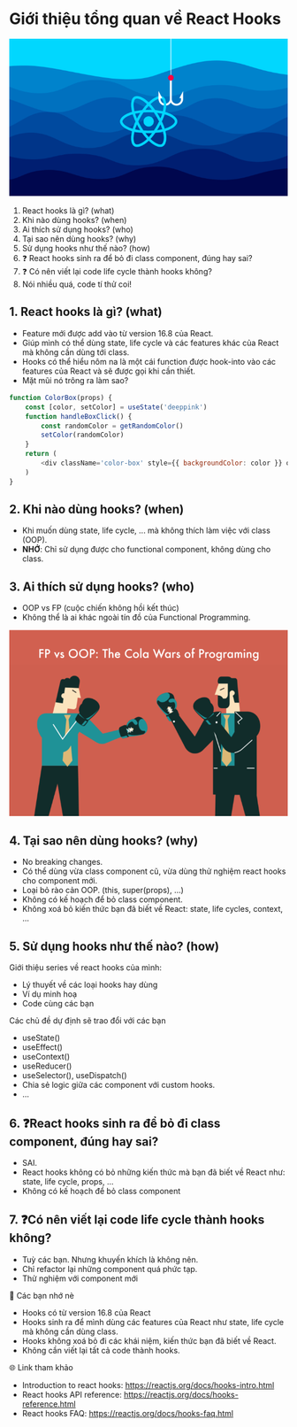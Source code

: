 # Giới thiệu tổng quan về React Hooks

![hook](./hook.png)

1. React hooks là gì? (what)
2. Khi nào dùng hooks? (when)
3. Ai thích sử dụng hooks? (who)
4. Tại sao nên dùng hooks? (why)
5. Sử dụng hooks như thế nào? (how)
6. ❓ React hooks sinh ra để bỏ đi class component, đúng hay sai?
7. ❓ Có nên viết lại code life cycle thành hooks không?
8. Nói nhiều quá, code tí thử coi!

## 1. React hooks là gì? (what)

- Feature mới được add vào từ version 16.8 của React.
- Giúp mình có thể dùng state, life cycle và các features khác của React mà không cần dùng tới class.
- Hooks có thể hiểu nôm na là một cái function được hook-into vào các features của React và sẽ được
  gọi khi cần thiết.
- Mặt mũi nó trông ra làm sao?

```js
function ColorBox(props) {
	const [color, setColor] = useState('deeppink')
	function handleBoxClick() {
		const randomColor = getRandomColor()
		setColor(randomColor)
	}
	return (
		<div className='color-box' style={{ backgroundColor: color }} onClick={handleBoxClick}></div>
	)
}
```

## 2. Khi nào dùng hooks? (when)

- Khi muốn dùng state, life cycle, ... mà không thích làm việc với class (OOP).
- **NHỚ**: Chỉ sử dụng được cho functional component, không dùng cho class.

## 3. Ai thích sử dụng hooks? (who)

- OOP vs FP (cuộc chiến không hồi kết thúc)
- Không thể là ai khác ngoài tín đồ của Functional Programming.

![fpvsoop](./fpvsoop.png)

## 4. Tại sao nên dùng hooks? (why)

- No breaking changes.
- Có thể dùng vừa class component cũ, vừa dùng thử nghiệm react hooks cho component mới.
- Loại bỏ rào cản OOP. (this, super(props), ...)
- Không có kế hoạch để bỏ class component.
- Không xoá bỏ kiến thức bạn đã biết về React: state, life cycles, context, ...

## 5. Sử dụng hooks như thế nào? (how)

Giới thiệu series về react hooks của mình:

- Lý thuyết về các loại hooks hay dùng
- Ví dụ minh hoạ
- Code cùng các bạn

Các chủ đề dự định sẽ trao đổi với các bạn

- useState()
- useEffect()
- useContext()
- useReducer()
- useSelector(), useDispatch()
- Chia sẻ logic giữa các component với custom hooks.
- ...

## 6. ❓React hooks sinh ra để bỏ đi class component, đúng hay sai?

- SAI.
- React hooks không có bỏ những kiến thức mà bạn đã biết về React như: state, life cycle, props, ...
- Không có kế hoạch để bỏ class component

## 7. ❓Có nên viết lại code life cycle thành hooks không?

- Tuỳ các bạn. Nhưng khuyến khích là không nên.
- Chỉ refactor lại những component quá phức tạp.
- Thử nghiệm với component mới

📝 Các bạn nhớ nè

- Hooks có từ version 16.8 của React
- Hooks sinh ra để mình dùng các features của React như state, life cycle mà không cần dùng class.
- Hooks không xoá bỏ đi các khái niệm, kiến thức bạn đã biết về React.
- Không cần viết lại tất cả code thành hooks.

🌐 Link tham khảo

- Introduction to react hooks: https://reactjs.org/docs/hooks-intro.html
- React hooks API reference: https://reactjs.org/docs/hooks-reference.html
- React hooks FAQ: https://reactjs.org/docs/hooks-faq.html
